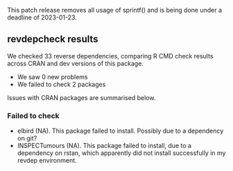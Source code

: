 This patch release removes all usage of sprintf() and is being done under a deadline of 2023-01-23.

## revdepcheck results

We checked 33 reverse dependencies, comparing R CMD check results across CRAN and dev versions of this package.

 * We saw 0 new problems
 * We failed to check 2 packages

Issues with CRAN packages are summarised below.

### Failed to check

* elbird (NA). This package failed to install. Possibly due to a dependency on
  git?
* INSPECTumours (NA). This package failed to install, due to a dependency on
  rstan, which apparently did not install successfully in my revdep
  environment.
